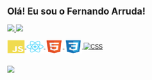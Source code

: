 

## Olá! Eu sou o Fernando Arruda!

<div>
  <a href="https://github.com/fernandoarruda">
  <img height="180em" src="https://github-readme-stats.vercel.app/api?username=fernandoarruda&show_icons=true&theme=dark&include_all_commits=true&count_private=true"/>
  <img height="180em" src="https://github-readme-stats.vercel.app/api/top-langs/?username=fernandoarruda&layout=compact&langs_count=7&theme=dark"/>
</div>

  
 <div style="display: inline_block"><br>
  <img align="center" alt="Js" height="30" width="40" src="https://raw.githubusercontent.com/devicons/devicon/master/icons/javascript/javascript-plain.svg">
  <img align="center" alt="React" height="30" width="40" src="https://raw.githubusercontent.com/devicons/devicon/master/icons/react/react-original.svg">
  <img align="center" alt="HTML" height="30" width="40" src="https://raw.githubusercontent.com/devicons/devicon/master/icons/html5/html5-original.svg">
  <img align="center" alt="CSS" height="30" width="40" src="https://raw.githubusercontent.com/devicons/devicon/master/icons/css3/css3-original.svg">
   <img align="center" alt="CSS" height="30" width="40" src="https://raw.githubusercontent.com/devicons/devicon/master/icons/c++/c++-original.svg">
</div>
 
  ##
  
  <div> 

  <a href="https://www.linkedin.com/in/fernando-arruda-88a8ab21/" target="_blank"><img src="https://img.shields.io/badge/-LinkedIn-%230077B5?style=for-the-badge&logo=linkedin&logoColor=white" target="_blank"></a> 
 

 
</div>
